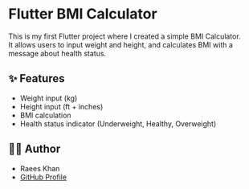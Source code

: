 # Flutter BMI Calculator

This is my first Flutter project where I created a simple BMI Calculator.  
It allows users to input weight and height, and calculates BMI with a message about health status.

## ✨ Features
- Weight input (kg)
- Height input (ft + inches)
- BMI calculation
- Health status indicator (Underweight, Healthy, Overweight)

## 👨‍💻 Author
- Raees Khan
- [GitHub Profile](https://github.com/raeeskhan371)
